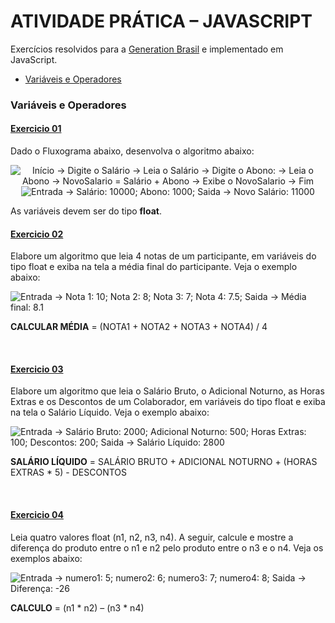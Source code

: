 # ATIVIDADE PRÁTICA – JAVASCRIPT

Exercícios resolvidos para a [Generation Brasil](https://brazil.generation.org/) e implementado em JavaScript.

- [Variáveis e Operadores](#variaveis-e-operadores)

### Variáveis e Operadores

#### [Exercicio 01](1_Variaveis_Operadores/ex01_novo_salario.js)

Dado o Fluxograma abaixo, desenvolva o algoritmo abaixo: 


<div align="center">

![Início -> Digite o Salário -> Leia o Salário -> Digite o Abono: -> Leia o Abono -> NovoSalario = Salário + Abono -> Exibe o NovoSalario -> Fim](https://res.cloudinary.com/dklehn5qt/image/upload/v1710984083/generation_brasil/exercicios/javascript/01_entrada_saida_operadores/ex01-fluxograma_esyrya.png
)
![Entrada -> Salário: 10000; Abono: 1000; Saida -> Novo Salário: 11000](https://res.cloudinary.com/dklehn5qt/image/upload/v1710984083/generation_brasil/exercicios/javascript/01_entrada_saida_operadores/ex01_xdbmj8.png)

</div>

As variáveis devem ser do tipo **float**.
<br/>

#### [Exercicio 02](1_Variaveis_Operadores/ex02_media.js)

Elabore um algoritmo que leia 4 notas de um participante, em variáveis do tipo float e exiba na tela a média final do participante. Veja o exemplo abaixo:

![Entrada -> Nota 1: 10; Nota 2: 8; Nota 3: 7; Nota 4: 7.5; Saida -> Média final: 8.1](https://res.cloudinary.com/dklehn5qt/image/upload/v1710984083/generation_brasil/exercicios/javascript/01_entrada_saida_operadores/ex02_r3sdwt.png)

**CALCULAR MÉDIA** = (NOTA1 + NOTA2 + NOTA3 + NOTA4) / 4

<br/>

#### [Exercicio 03](1_Variaveis_Operadores/ex03_salario_liquido.js)

Elabore um algoritmo que leia o Salário Bruto, o Adicional Noturno, as Horas Extras e os Descontos de um Colaborador, em variáveis do tipo float e exiba na tela o Salário Líquido. Veja o exemplo abaixo:

![Entrada -> Salário Bruto: 2000; Adicional Noturno: 500; Horas Extras: 100; Descontos: 200; Saida -> Salário Líquido: 2800](https://res.cloudinary.com/dklehn5qt/image/upload/v1710984083/generation_brasil/exercicios/javascript/01_entrada_saida_operadores/ex03_cvqrae.png)

**SALÁRIO LÍQUIDO** = SALÁRIO BRUTO + ADICIONAL NOTURNO + (HORAS EXTRAS * 5) - DESCONTOS

<br/>

#### [Exercicio 04](1_Variaveis_Operadores/ex04_diferenca_produto.js)

Leia quatro valores float (n1, n2, n3, n4). A seguir, calcule e mostre a diferença do produto entre o n1 e n2 pelo produto entre o n3 e o n4. Veja os exemplos abaixo:

![Entrada -> numero1: 5; numero2: 6; numero3: 7; numero4: 8; Saida -> Diferença: -26](https://res.cloudinary.com/dklehn5qt/image/upload/v1710984083/generation_brasil/exercicios/javascript/01_entrada_saida_operadores/ex04_grsncv.png)

**CALCULO** = (n1 * n2) – (n3 * n4)